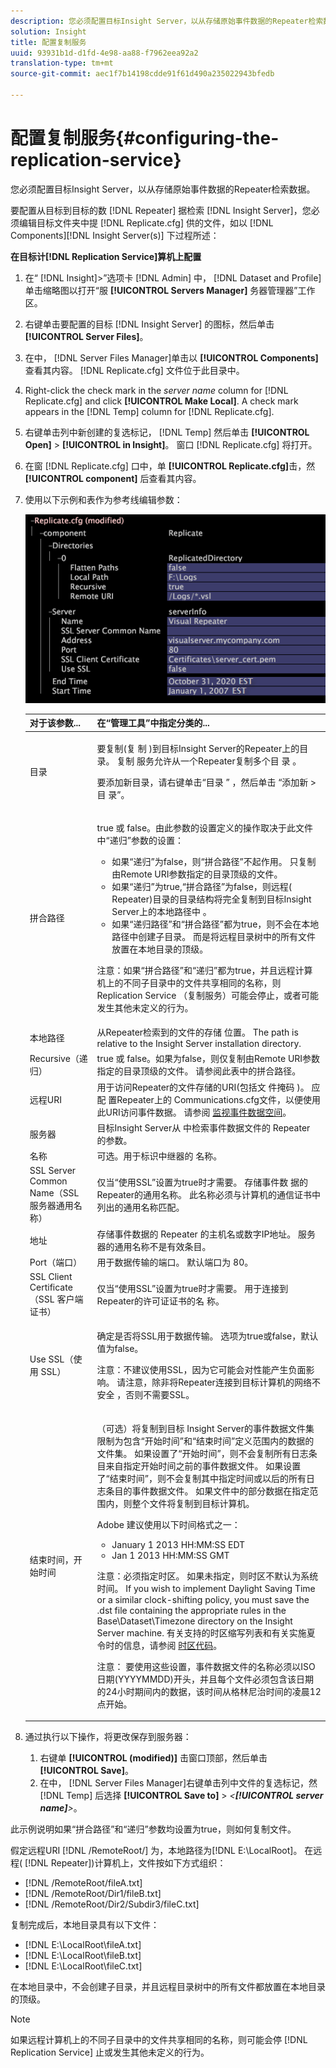 ```yaml
---
description: 您必须配置目标Insight Server，以从存储原始事件数据的Repeater检索数据。
solution: Insight
title: 配置复制服务
uuid: 93931b1d-d1fd-4e98-aa88-f7962eea92a2
translation-type: tm+mt
source-git-commit: aec1f7b14198cdde91f61d490a235022943bfedb

---
```



# 配置复制服务{#configuring-the-replication-service}

您必须配置目标Insight Server，以从存储原始事件数据的Repeater检索数据。

要配置从目标到目标的数 [!DNL Repeater] 据检索 [!DNL Insight Server]，您必须编辑目标文件夹中提 [!DNL Replicate.cfg] 供的文件，如以 [!DNL Components][!DNL Insight Server(s)] 下过程所述：

**在目标计[!DNL Replication Service]算机上配置**

1. 在“ [!DNL Insight]>”选项卡 [!DNL Admin] 中， [!DNL Dataset and Profile] 单击缩略图以打开“服 **[!UICONTROL Servers Manager]** 务器管理器”工作区。
1. 右键单击要配置的目标 [!DNL Insight Server] 的图标，然后单击 **[!UICONTROL Server Files]**。
1. 在中， [!DNL Server Files Manager]单击以 **[!UICONTROL Components]** 查看其内容。 [!DNL Replicate.cfg] 文件位于此目录中。
1. Right-click the check mark in the *server name* column for [!DNL Replicate.cfg] and click **[!UICONTROL Make Local]**. A check mark appears in the [!DNL Temp] column for [!DNL Replicate.cfg].
1. 右键单击列中新创建的复选标记， [!DNL Temp] 然后单击 **[!UICONTROL Open]** > **[!UICONTROL in Insight]**。 窗口 [!DNL Replicate.cfg] 将打开。
1. 在窗 [!DNL Replicate.cfg] 口中，单 **[!UICONTROL Replicate.cfg]**&#x200B;击，然 **[!UICONTROL component]** 后查看其内容。
1. 使用以下示例和表作为参考线编辑参数：

   ![步骤信息](assets/cfg_ReplicateFile.png)

   <table id="table_F32D4BFA2D834BBB81DF8F84417CA969"> 
   <thead> 
   <tr> 
      <th colname="col1" class="entry"> 对于该参数... </th> 
      <th colname="col2" class="entry"> 在“管理工具”中指定分类的... </th> 
   </tr> 
   </thead>
   <tbody> 
   <tr> 
      <td colname="col1"> 目录 </td> 
      <td colname="col2"> <p>要复制(复 <span class="wintitle"> 制</span> )到目标Insight Server的Repeater上的目 <span class="keyword"> 录</span>。 复制 <span class="wintitle"> 服务允许从一个Repeater复制多个目</span> 录 <span class="wintitle"></span>。 </p> <p>要添加新目录，请右键单击“目录 <span class="uicontrol"> ”</span> ，然后单击 <span class="uicontrol"> “添加新</span> &gt;目 <span class="uicontrol"> 录”</span>。 </p> </td> 
   </tr> 
   <tr> 
      <td colname="col1"> 拼合路径 </td> 
      <td colname="col2"> <p>true 或 false。由此参数的设置定义的操作取决于此文件中“递归”参数的设置： 
      <ul id="ul_D4BF3C22FBEF41C290ED938EB57E0F27">
      <li id="li_CB85E5AF9E1B4441AA38C2DB8D4F1800">如果“递归”为false，则“拼合路径”不起作用。 只复制由Remote URI参数指定的目录顶级的文件。 </li>
      <li id="li_8FDB351102344E3995035557445354BB">如果“递归”为true,“拼合路径”为false，则远程(<span class="wintitle"> Repeater</span>)目录的目录结构将完全复制到目标Insight Server上的本地路径中 <span class="keyword"></span>。 </li>
      <li id="li_3114B191C73744658799E112C61AB004">如果“递归路径”和“拼合路径”都为true，则不会在本地路径中创建子目录。 而是将远程目录树中的所有文件放置在本地目录的顶级。 </li>
      </ul></p> <p> <p>注意：如果“拼合路径”和“递归”都为true，并且远程计算机上的不同子目录中的文件共享相同的名称，则 <span class="wintitle"> Replication Service</span> （复制服务）可能会停止，或者可能发生其他未定义的行为。 </p> </p> </td> 
   </tr> 
   <tr> 
      <td colname="col1"> 本地路径 </td> 
      <td colname="col2">从Repeater检索到的文件的存储 <span class="wintitle"> 位置</span>。 The path is relative to the <span class="keyword"> Insight Server</span> installation directory. </td> 
   </tr> 
   <tr> 
      <td colname="col1"> Recursive（递归） </td> 
      <td colname="col2"> true 或 false。如果为false，则仅复制由Remote URI参数指定的目录顶级的文件。 请参阅此表中的拼合路径。 </td> 
   </tr> 
   <tr> 
      <td colname="col1"> 远程URI </td> 
      <td colname="col2">用于访问Repeater的文件存储的URI(包括文 <span class="wintitle"> 件掩码</span> )。 应配 <span class="filepath"> 置Repeater上的</span><span class="wintitle"></span> Communications.cfg文件，以便使用此URI访问事件数据。 请参阅 <a href="../../../home/c-inst-svr/c-admin-inst-svr/c-mntr-disk-spc/t-mntr-evt-data-spc.md#task-a54d4bd16b96437f943cd09e5d848440"> 监视事件数据空间</a>。 </td> 
   </tr> 
   <tr> 
      <td colname="col1"> 服务器 </td> 
      <td colname="col2">目标Insight Server从 <span class="wintitle"> 中检索事件数据文件的</span> Repeater <span class="keyword"></span> 的参数。 </td> 
   </tr> 
   <tr> 
      <td colname="col1"> 名称 </td> 
      <td colname="col2">可选。用于标识中继器的 <span class="wintitle"> 名称</span>。 </td> 
   </tr> 
   <tr> 
      <td colname="col1"> SSL Server Common Name（SSL 服务器通用名称） </td> 
      <td colname="col2">仅当“使用SSL”设置为true时才需要。 存储事件数 <span class="wintitle"> 据的</span> Repeater的通用名称。 此名称必须与计算机的通信证书中列出的通用名称匹配。 </td> 
   </tr> 
   <tr> 
      <td colname="col1"> 地址 </td> 
      <td colname="col2">存储事件数据的 <span class="wintitle"> Repeater</span> 的主机名或数字IP地址。 服务器的通用名称不是有效条目。 </td> 
   </tr> 
   <tr> 
      <td colname="col1"> Port（端口） </td> 
      <td colname="col2"> 用于数据传输的端口。 默认端口为 80。 </td> 
   </tr> 
   <tr> 
      <td colname="col1"> SSL Client Certificate（SSL 客户端证书） </td> 
      <td colname="col2">仅当“使用SSL”设置为true时才需要。 用于连接到Repeater的许可证证书的名 <span class="wintitle"> 称</span>。 </td> 
   </tr> 
   <tr> 
      <td colname="col1"> Use SSL（使用 SSL） </td> 
      <td colname="col2"> <p>确定是否将SSL用于数据传输。 选项为true或false，默认值为false。 </p> <p> <p>注意：不建议使用SSL，因为它可能会对性能产生负面影响。 请注意，除非将Repeater连接到目标计算机的网络不 <span class="wintitle"> 安全</span> ，否则不需要SSL。 </p> </p> </td> 
   </tr> 
   <tr> 
      <td colname="col1"> 结束时间，开始时间 </td> 
      <td colname="col2"> <p>（可选）将复制到目标 <span class="keyword"></span> Insight Server的事件数据文件集限制为包含“开始时间”和“结束时间”定义范围内的数据的文件集。 如果设置了“开始时间”，则不会复制所有日志条目来自指定开始时间之前的事件数据文件。 如果设置了“结束时间”，则不会复制其中指定时间或以后的所有日志条目的事件数据文件。 如果文件中的部分数据在指定范围内，则整个文件将复制到目标计算机。 </p> <p>Adobe 建议使用以下时间格式之一： 
      <ul id="ul_AE15A159A4C043398B37AD56FDFD9DCA">
      <li id="li_4DEF0F13D13E43E39CBD1A0F32765F32">January 1 2013 HH:MM:SS EDT </li>
      <li id="li_E3275312E93D4C1FAA028543DC21B51A">Jan 1 2013 HH:MM:SS GMT </li>
      </ul></p> <p> <p>注意：必须指定时区。 如果未指定，则时区不默认为系统时间。 If you wish to implement Daylight Saving Time or a similar clock-shifting policy, you must save the <span class="filepath"> .dst</span> file containing the appropriate rules in the Base\Dataset\Timezone directory on the <span class="keyword"> Insight Server</span> machine. 有关支持的时区缩写列表和有关实施夏令时的信息，请参阅 <a href="../../../home/c-inst-svr/c-time-zn-cds.md#concept-eed5ba32d5d347cf94b76db83b29f211"> 时区代码</a>。 </p> </p> <p> <p>注意： 要使用这些设置，事件数据文件的名称必须以ISO日期(YYYYMMDD)开头，并且每个文件必须包含该日期的24小时期间内的数据，该时间从格林尼治时间的凌晨12点开始。 </p> </p> </td> 
   </tr> 
   </tbody> 
   </table>

1. 通过执行以下操作，将更改保存到服务器：

   1. 右键单 **[!UICONTROL (modified)]** 击窗口顶部，然后单击 **[!UICONTROL Save]**。
   1. 在中， [!DNL Server Files Manager]右键单击列中文件的复选标记，然 [!DNL Temp] 后选择 **[!UICONTROL Save to]** > *&lt;**[!UICONTROL server name]**>*。

<!-- <a id="example_A60DE2383CA341DCB512E52DE76ADA89"></a> -->

此示例说明如果“拼合路径”和“递归”参数均设置为true，则如何复制文件。

假定远程URI [!DNL /RemoteRoot/] 为，本地路径为[!DNL E:\LocalRoot\]。 在远程( [!DNL Repeater])计算机上，文件按如下方式组织：

* [!DNL /RemoteRoot/fileA.txt]
* [!DNL /RemoteRoot/Dir1/fileB.txt]
* [!DNL /RemoteRoot/Dir2/Subdir3/fileC.txt]

复制完成后，本地目录具有以下文件：

* [!DNL E:\LocalRoot\fileA.txt]
* [!DNL E:\LocalRoot\fileB.txt]
* [!DNL E:\LocalRoot\fileC.txt]

在本地目录中，不会创建子目录，并且远程目录树中的所有文件都放置在本地目录的顶级。

>[!NOTE]
>
>如果远程计算机上的不同子目录中的文件共享相同的名称，则可能会停 [!DNL Replication Service] 止或发生其他未定义的行为。
